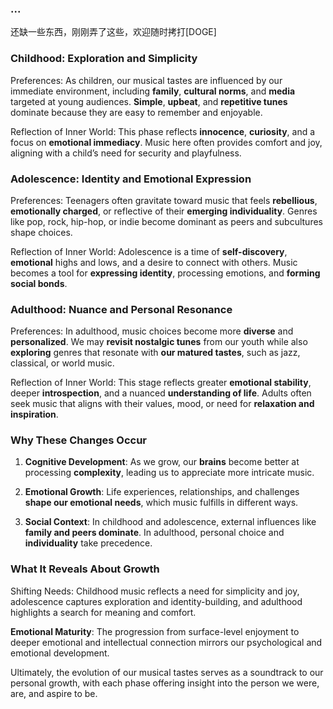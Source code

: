 ### ...

还缺一些东西，刚刚弄了这些，欢迎随时拷打[DOGE]

### Childhood: Exploration and Simplicity

Preferences: As children, our musical tastes are influenced by our immediate environment, including **family**, **cultural norms**, and **media** targeted at young audiences. **Simple**, **upbeat**, and **repetitive tunes** dominate because they are easy to remember and enjoyable.

Reflection of Inner World: This phase reflects **innocence**, **curiosity**, and a focus on **emotional immediacy**. Music here often provides comfort and joy, aligning with a child’s need for security and playfulness.

### Adolescence: Identity and Emotional Expression

Preferences: Teenagers often gravitate toward music that feels **rebellious**, **emotionally charged**, or reflective of their **emerging individuality**. Genres like pop, rock, hip-hop, or indie become dominant as peers and subcultures shape choices.

Reflection of Inner World: Adolescence is a time of **self-discovery**, **emotional** highs and lows, and a desire to connect with others. Music becomes a tool for **expressing identity**, processing emotions, and **forming social bonds**.

### Adulthood: Nuance and Personal Resonance

Preferences: In adulthood, music choices become more **diverse** and **personalized**. We may **revisit nostalgic tunes** from our youth while also **exploring** genres that resonate with **our matured tastes**, such as jazz, classical, or world music.

Reflection of Inner World: This stage reflects greater **emotional stability**, deeper **introspection**, and a nuanced **understanding of life**. Adults often seek music that aligns with their values, mood, or need for **relaxation and inspiration**.

### Why These Changes Occur

1. **Cognitive Development**: As we grow, our **brains** become better at processing **complexity**, leading us to appreciate more intricate music.

2. **Emotional Growth**: Life experiences, relationships, and challenges **shape our emotional needs**, which music fulfills in different ways.

3. **Social Context**: In childhood and adolescence, external influences like **family and peers dominate**. In adulthood, personal choice and **individuality** take precedence.

### What It Reveals About Growth

Shifting Needs: Childhood music reflects a need for simplicity and joy, adolescence captures exploration and identity-building, and adulthood highlights a search for meaning and comfort.

**Emotional Maturity**: The progression from surface-level enjoyment to deeper emotional and intellectual connection mirrors our psychological and emotional development.

Ultimately, the evolution of our musical tastes serves as a soundtrack to our personal growth, with each phase offering insight into the person we were, are, and aspire to be.
